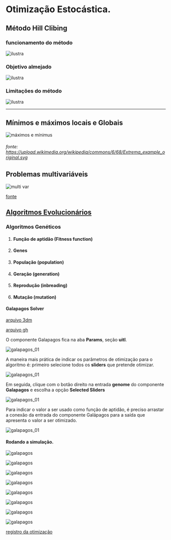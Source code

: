 # Otimização Estocástica.



## Método Hill Clibing

### funcionamento do método

![ilustra](./ha_ilustra_00.png)

### Objetivo almejado

![ilustra](./hc_ilustra_01.jpg)

### Limitações do método

![ilustra](./hc_ilustra_02.jpg)

_______________________________________


## Mínimos e máximos locais e Globais

![máximos e mínimus](https://upload.wikimedia.org/wikipedia/commons/6/68/Extrema_example_original.svg)

###### fonte: https://upload.wikimedia.org/wikipedia/commons/6/68/Extrema_example_original.svg

## Problemas multivariáveis

![multi var](https://upload.wikimedia.org/wikipedia/commons/5/5c/ConstrTestFunc02.png)

[fonte](https://en.wikipedia.org/wiki/Test_functions_for_optimization#Test_functions_for_constrained_optimization)


## [Algoritmos Evolucionários](https://en.wikipedia.org/wiki/Evolutionary_algorithm)


### Algoritmos Genéticos

1. #### Função de aptidão (Fitness function)
1. #### Genes
1. #### População (population)
1. #### Geração (generation)
1. #### Reprodução (inbreading)
1. #### Mutação (mutation)

#### Galapagos Solver



[arquivo 3dm](./OTIMIZAÇÃO_EXEMPLO.3dm)

[arquivo gh](./galapagos_lb.gh)



O componente Galapagos fica na aba **Params**, seção **uitl**. 

![galapagos_01](./galapagos_01.jpg)

A maneira mais prática de indicar os parâmetros de otimização para o algoritmo é:
primeiro selecione todos os **sliders** que pretende otimizar.

![galapagos_01](./galapagos_02.jpg)

Em seguida, clique com o botão direito na entrada **genome** do componente **Galapagos** e escolha a opção **Selected Sliders**

![galapagos_01](./galapagos_03.jpg)

Para indicar o valor a ser usado como função de aptidão, é preciso arrastar a conexão da entrada do componente Galápagos para a saída que apresenta o valor a ser otimizado.

![galapagos_01](./galapagos_04.jpg)

#### Rodando a simulação.

![galapagos](./galapagos_05.jpg)


![galapagos](./galapagos_06.jpg)


![galapagos](./galapagos_07.jpg)


![galapagos](./galapagos_08.jpg)


![galapagos](./galapagos_09.jpg)


![galapagos](./galapagos_10.jpg)


![galapagos](./galapagos_11.jpg)


![galapagos](./galapagos_12.jpg)  


[registro da otimização](./RECORD.TXT)














